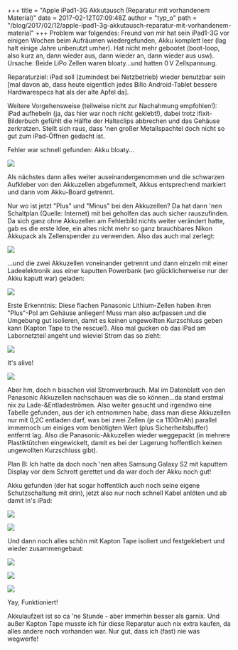 +++
title = "Apple iPad1-3G Akkutausch (Reparatur mit vorhandenem Material)"
date = 2017-02-12T07:09:48Z
author = "typ_o"
path = "/blog/2017/02/12/apple-ipad1-3g-akkutausch-reparatur-mit-vorhandenem-material"
+++
Problem war folgendes: Freund von mir hat sein iPad1-3G vor einigen
Wochen beim Aufräumen wiedergefunden, Akku komplett leer (lag halt
einige Jahre unbenutzt umher). Hat nicht mehr gebootet (boot-loop, also
kurz an, dann wieder aus, dann wieder an, dann wieder aus usw). Ursache:
Beide LiPo Zellen waren bloaty...und hatten 0 V Zellspannung.

Reparaturziel: iPad soll (zumindest bei Netzbetrieb) wieder benutzbar
sein \[mal davon ab, dass heute eigentlich jedes Billo Android-Tablet
bessere Hardwarespecs hat als der alte Apfel da\].

Weitere Vorgehensweise (teilweise nicht zur Nachahmung empfohlen!):  
iPad aufhebeln (ja, das hier war noch nicht geklebt!), dabei trotz
ifixit-Bilderbuch gefühlt die Hälfte der Halteclips abbrechen und das
Gehäuse zerkratzen. Stellt sich raus, dass 'nen großer Metallspachtel
doch nicht so gut zum iPad-Öffnen gedacht ist.

Fehler war schnell gefunden: Akku bloaty...

[![](/media/ipad-bloaty1.serendipityThumb.jpg)](/media/ipad-bloaty1.jpg)

Als nächstes dann alles weiter auseinandergenommen und die schwarzen
Aufkleber von den Akkuzellen abgefummelt, Akkus entsprechend markiert
und dann vom Akku-Board getrennt.

Nur wo ist jetzt "Plus" und "Minus" bei den Akkuzellen? Da hat dann
'nen Schaltplan (Quelle: Internet) mit bei geholfen das auch sicher
rauszufinden.
Da sich ganz ohne Akkuzellen am Fehlerbild nichts weiter verändert
hatte, gab es die erste Idee, ein altes nicht mehr so ganz brauchbares
Nikon Akkupack als Zellenspender zu verwenden. Also das auch mal
zerlegt:

[![](/media/DSC_0026.serendipityThumb.JPG)](/media/DSC_0026.JPG)

...und die zwei Akkuzellen voneinander getrennt und dann einzeln mit
einer Ladeelektronik aus einer kaputten Powerbank (wo glücklicherweise
nur der Akku kaputt war) geladen:

[![](/media/DSC_0052.serendipityThumb.JPG)](/media/DSC_0052.JPG)

Erste Erkenntnis: Diese flachen Panasonic Lithium-Zellen haben ihren
"Plus"-Pol am Gehäuse anliegen! Muss man also aufpassen und die
Umgebung gut isolieren, damit es keinen ungewollten Kurzschluss geben
kann (Kapton Tape to the rescue!).
Also mal gucken ob das iPad am Labornetzteil angeht und wieviel Strom
das so zieht:

[![](/media/ipad-alive.serendipityThumb.jpg)](/media/ipad-alive.jpg)

It's alive!

[![](/media/DSC_0105.serendipityThumb.JPG)](/media/DSC_0105.JPG)

Aber hm, doch n bisschen viel Stromverbrauch. Mal im Datenblatt von den
Panasonic Akkuzellen nachschauen was die so können\...da stand erstmal
nix zu Lade-&Entladeströmen. Also weiter gesucht und irgendwo eine
Tabelle gefunden, aus der ich entnommen habe, dass man diese Akkuzellen
nur mit 0,2C entladen darf, was bei zwei Zellen (je ca 1100mAh) parallel
immernoch um einiges vom benötigten Wert (plus Sicherheitsbuffer)
entfernt lag.
Also die Panasonic-Akkuzellen wieder weggepackt (in mehrere
Plastiktütchen eingewickelt, damit es bei der Lagerung hoffentlich
keinen ungewollten Kurzschluss gibt).

Plan B: Ich hatte da doch noch 'nen altes Samsung Galaxy S2 mit
kaputtem Display vor dem Schrott gerettet und da war doch der Akku noch
gut!

Akku gefunden (der hat sogar hoffentlich auch noch seine eigene
Schutzschaltung mit drin), jetzt also nur noch schnell Kabel anlöten und
ab damit in's iPad:

[![](/media/DSC_0107.serendipityThumb.JPG)](/media/DSC_0107.JPG)

[![](/media/DSC_0112.serendipityThumb.JPG)](/media/DSC_0112.JPG)

Und dann noch alles schön mit Kapton Tape isoliert und festgeklebert und
wieder zusammengebaut:

[![](/media/DSC_0124.serendipityThumb.JPG)](/media/DSC_0124.JPG)

[![](/media/DSC_0132.serendipityThumb.JPG)](/media/DSC_0132.JPG)

[![](/media/itsalive1.serendipityThumb.jpg)](/media/itsalive1.jpg)

Yay, Funktioniert!

Akkulaufzeit ist so ca 'ne Stunde - aber immerhin besser als garnix.
Und außer Kapton Tape musste ich für diese Reparatur auch nix extra
kaufen, da alles andere noch vorhanden war. Nur gut, dass ich (fast) nie
was wegwerfe!
